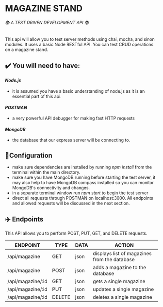  MAGAZINE STAND
====================
###### :books: *A TEST DRIVEN DEVELOPMENT API* :books:




This api will allow you to test server methods using chai, mocha, and sinon modules.  It uses a basic Node RESTful API.
You can test CRUD operations on a magazine stand.
## :heavy_check_mark: <b>You will need to have:</b>
####  *Node.js*
<ul>
    <li>it is assumed you have a basic understanding of node.js as it is an essential part of this api.</li>
</ul>

#### *POSTMAN*
<ul>
    <li>a very powerful API debugger for making fast HTTP requests</li>
</ul>

#### *MongoDB*
<ul>
    <li>the database that our express server will be connecting to.</li>
</ul>

##  :wrench:Configuration
<ul>
    <li>make sure dependencies are installed by running <i>npm install</i> from the terminal within the main directory.</li>
    <li>make sure you have MongoDB running before starting the test server, it may also help to have MongoDB compass installed so you can monitor MongoDB's connectivity and changes.</li>
    <li>in a separate terminal window run <i>npm start</i> to begin the test server</li>
    <li>direct all requests through POSTMAN on localhost:3000.  All endpoints and allowed requests will be discussed in the next section.</li>
</ul>

##  :airplane:  Endpoints
This API allows you to perform POST, PUT, GET, and DELETE requests.


| ENDPOINT          | TYPE   | DATA | ACTION                                   |
|-------------------|--------|------|------------------------------------------|
| /api/magazine     | GET    | json | displays list of magazines from the database |
| /api/magazine     | POST   | json | adds a magazine to the database          |
| /api/magazine/:id | GET    | json | gets a single magazine <br>              |
| /api/magazine/:id | PUT    | json | updates a single magazine                |
| /api/magazine/:id | DELETE | json | deletes a single magazine                 |



